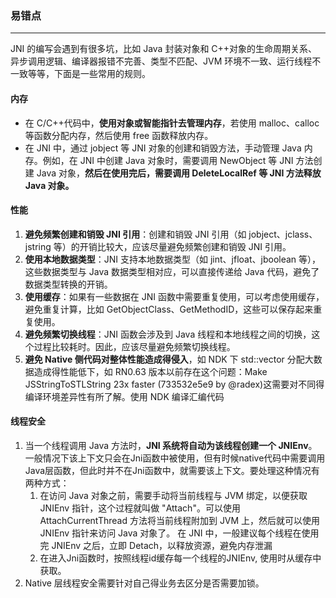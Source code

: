 ### 易错点
---
JNI 的编写会遇到有很多坑，比如 Java 封装对象和 C++对象的生命周期关系、异步调用逻辑、编译器报错不完善、类型不匹配、JVM 环境不一致、运行线程不一致等等，下面是一些常用的规则。

#### 内存
- 在 C/C++代码中，**使用对象或智能指针去管理内存**，若使用 malloc、calloc 等函数分配内存，然后使用 free 函数释放内存。
- 在 JNI 中，通过 jobject 等 JNI 对象的创建和销毁方法，手动管理 Java 内存。例如，在 JNI 中创建 Java 对象时，需要调用 NewObject 等 JNI 方法创建 Java 对象，**然后在使用完后，需要调用 DeleteLocalRef 等 JNI 方法释放 Java 对象。**

#### 性能
1. **避免频繁创建和销毁 JNI 引用**：创建和销毁 JNI 引用（如 jobject、jclass、jstring 等）的开销比较大，应该尽量避免频繁创建和销毁 JNI 引用。
2. **使用本地数据类型**：JNI 支持本地数据类型（如 jint、jfloat、jboolean 等），这些数据类型与 Java 数据类型相对应，可以直接传递给 Java 代码，避免了数据类型转换的开销。
3. **使用缓存**：如果有一些数据在 JNI 函数中需要重复使用，可以考虑使用缓存，避免重复计算，比如 GetObjectClass、GetMethodID，这些可以保存起来重复使用。
4. **避免频繁切换线程**：JNI 函数会涉及到 Java 线程和本地线程之间的切换，这个过程比较耗时。因此，应该尽量避免频繁切换线程。
5. **避免 Native 侧代码对整体性能造成得侵入**，如 NDK 下 std::vector 分配大数据造成得性能低下，如 RN0.63 版本以前存在这个问题：Make JSStringToSTLString 23x faster (733532e5e9 by @radex)这需要对不同得编译环境差异性有所了解。使用 NDK 编译汇编代码

#### 线程安全
1. 当一个线程调用 Java 方法时，**JNI 系统将自动为该线程创建一个 JNIEnv**。一般情况下该上下文只会在Jni函数中被使用，但有时候native代码中需要调用Java层函数，但此时并不在Jni函数中，就需要该上下文。要处理这种情况有两种方式：
	1. 在访问 Java 对象之前，需要手动将当前线程与 JVM 绑定，以便获取 JNIEnv 指针，这个过程就叫做 "Attach"。可以使用 AttachCurrentThread 方法将当前线程附加到 JVM 上，然后就可以使用 JNIEnv 指针来访问 Java 对象了。 在 JNI 中，一般建议每个线程在使用完 JNIEnv 之后，立即 Detach，以释放资源，避免内存泄漏
    2. 在进入Jni函数时，按照线程id缓存每一个线程的JNIEnv, 使用时从缓存中获取。
2. Native 层线程安全需要针对自己得业务去区分是否需要加锁。